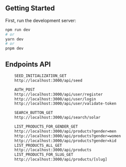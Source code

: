 ## Getting Started

First, run the development server:

```bash
npm run dev
# or
yarn dev
# or
pnpm dev
```
## Endpoints API

```bash
    SEED_INITIALIZATION_GET
    http://localhost:3000/api/seed
```
```bash
    AUTH_POST
    http://localhost:3000/api/user/register
    http://localhost:3000/api/user/login
    http://localhost:3000/api/user/validate-token
```
```bash
    SEARCH_BUTTON_GET
    http://localhost:3000/api/search/solar
```
```bash
    LIST_PRODUCTS_FOR_GENDER_GET
    http://localhost:3000/api/products?gender=men
    http://localhost:3000/api/products?gender=women
    http://localhost:3000/api/products?gender=kid
    LIST_PRODUCTS_ALL_GET
    http://localhost:3000/api/products
    LIST_PRODUCTS_FOR_SLUG_GET
    http://localhost:3000/api/products/[slug]
```

